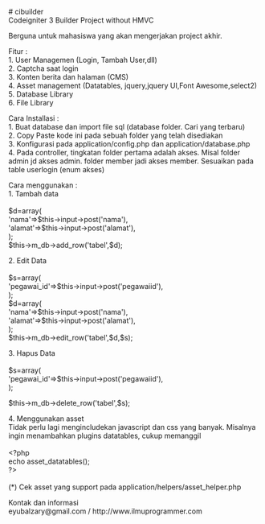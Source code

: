 <p># cibuilder<br />
  Codeigniter 3 Builder Project without HMVC</p>
<p>Berguna untuk mahasiswa yang akan mengerjakan project akhir.</p>
<p>Fitur :<br />
  1. User Managemen (Login, Tambah User,dll)<br />
  2. Captcha saat login<br />
  3. Konten berita dan halaman (CMS)<br />
  4. Asset management (Datatables, jquery,jquery UI,Font Awesome,select2)<br />
  5. Database Library<br />
  6. File Library</p>
<p>Cara Installasi :<br />
  1. Buat database dan import file sql (database folder. Cari yang terbaru)<br />
  2. Copy Paste kode ini pada sebuah folder yang telah disediakan<br />
  3. Konfigurasi pada application/config.php dan application/database.php<br />
  4. Pada controller, tingkatan folder pertama adalah akses. Misal folder admin jd akses admin. folder member jadi akses member. Sesuaikan pada table userlogin (enum akses)</p>
<p>Cara menggunakan :<br />
  1. Tambah data<br />
  <br />
  $d=array(<br />
  'nama'=&gt;$this-&gt;input-&gt;post('nama'),<br />
  'alamat'=&gt;$this-&gt;input-&gt;post('alamat'),<br />
  );<br />
  $this-&gt;m_db-&gt;add_row('tabel',$d);<br />
  </p>
<p>2. Edit Data<br />
  <br />
  $s=array(<br />
  'pegawai_id'=&gt;$this-&gt;input-&gt;post('pegawaiid'),<br />
  );<br />
  $d=array(<br />
  'nama'=&gt;$this-&gt;input-&gt;post('nama'),<br />
  'alamat'=&gt;$this-&gt;input-&gt;post('alamat'),<br />
  );<br />
  $this-&gt;m_db-&gt;edit_row('tabel',$d,$s);<br />
  </p>
<p>3. Hapus Data<br />
  <br />
  $s=array(<br />
  'pegawai_id'=&gt;$this-&gt;input-&gt;post('pegawaiid'),<br />
  );</p>
<p>$this-&gt;m_db-&gt;delete_row('tabel',$s);<br />
  </p>
<p>4. Menggunakan asset<br />
  Tidak perlu lagi mengincludekan javascript dan css yang banyak. Misalnya ingin menambahkan plugins datatables, cukup memanggil<br />
  <br />
  &lt;?php<br />
  echo asset_datatables();<br />
  ?&gt;<br />
  <br />
  (*) Cek asset yang support pada application/helpers/asset_helper.php</p>
<p>Kontak dan informasi<br />
  eyubalzary@gmail.com / http://www.ilmuprogrammer.com</p>
